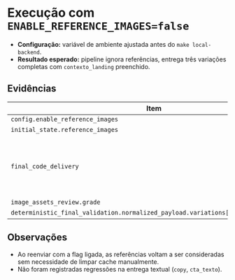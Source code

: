 # Execução com `ENABLE_REFERENCE_IMAGES=false`

- **Configuração:** variável de ambiente ajustada antes do `make local-backend`.
- **Resultado esperado:** pipeline ignora referências, entrega três variações completas com `contexto_landing` preenchido.

## Evidências

| Item | Valor |
| --- | --- |
| `config.enable_reference_images` | `false` |
| `initial_state.reference_images` | ausente |
| `final_code_delivery` | 3 variações, cada uma com prompts contendo `Emotion:` |
| `image_assets_review.grade` | `skipped` |
| `deterministic_final_validation.normalized_payload.variations[0].contexto_landing` | presente |

## Observações

- Ao reenviar com a flag ligada, as referências voltam a ser consideradas sem necessidade de limpar cache manualmente.
- Não foram registradas regressões na entrega textual (`copy`, `cta_texto`).
